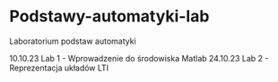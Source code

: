 # Podstawy-automatyki-lab
Laboratorium podstaw automatyki

10.10.23 Lab 1 - Wprowadzenie do środowiska Matlab 
24.10.23 Lab 2 - Reprezentacja układów LTI 
